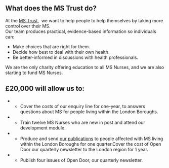 ## What does the MS Trust do?

At the [MS Trust](https://www.mstrust.org.uk/),
 we want to help people to help themselves by taking more control over their MS.  
 Our team produces practical, evidence-based information so individuals can:

* Make choices that are right for them.
* Decide how best to deal with their own health.
* Be better-informed in discussions with health professionals.

We are the only charity offering education to all MS Nurses, and we are
also starting to fund MS Nurses.

## £20,000 will allow us to:

* - Cover the costs of our enquiry line for one-year, to answers questions about
  MS for people living within the London Boroughs.
* - Train twelve MS Nurses who are new in post and attend our development module.
* - Produce and send [our publications](https://support.mstrust.org.uk/shop)
  to people affected with MS living within the London Boroughs for one quarter.Cover the cost of Open Door our quarterly newsletter to the London region for 1 year.
* - Publish four issues of Open Door, our quarterly newsletter.
